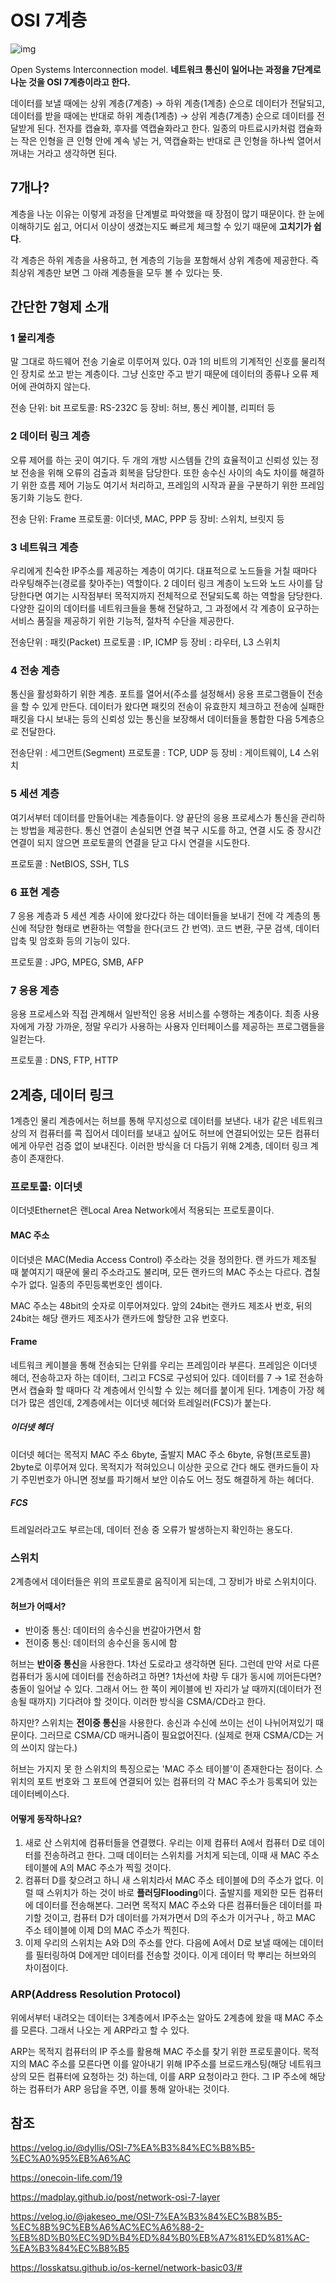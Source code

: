 # OSI 7계층

![img](https://velog.velcdn.com/images%2Fdyllis%2Fpost%2F7a6679e2-26e0-4d3e-b792-c866b9012226%2F%EB%8B%A4%EC%9A%B4%EB%A1%9C%EB%93%9C.png)

Open Systems Interconnection model. **네트워크 통신이 일어나는 과정을 7단계로 나눈 것을 OSI 7계층이라고 한다.**

데이터를 보낼 때에는 상위 계층(7계층) &rarr; 하위 계층(1계층) 순으로 데이터가 전달되고, 데이터를 받을 때에는 반대로 하위 계층(1계층) &rarr; 상위 계층(7계층) 순으로 데이터를 전달받게 된다. 전자를 캡슐화, 후자를 역캡슐화라고 한다. 일종의 마트료시카처럼 캡슐화는 작은 인형을 큰 인형 안에 계속 넣는 거, 역캡슐화는 반대로 큰 인형을 하나씩 열어서 꺼내는 거라고 생각하면 된다.

 

## 7개나?

계층을 나눈 이유는 이렇게 과정을 단계별로 파악했을 때 장점이 많기 때문이다. 한 눈에 이해하기도 쉽고, 어디서 이상이 생겼는지도 빠르게 체크할 수 있기 때문에 **고치기가 쉽다**.

각 계층은 하위 계층을 사용하고, 현 계층의 기능을 포함해서 상위 계층에 제공한다. 즉 최상위 계층만 보면 그 아래 계층들을 모두 볼 수 있다는 뜻.



## 간단한 7형제 소개

### 1 물리계층
말 그대로 하드웨어 전송 기술로 이루어져 있다. 0과 1의 비트의 기계적인 신호를 물리적인 장치로 쏘고 받는 계층이다. 그냥 신호만 주고 받기 때문에 데이터의 종류나 오류 제어에 관여하지 않는다.

전송 단위: bit
프로토콜: RS-232C 등
장비: 허브, 통신 케이블, 리피터 등



### 2 데이터 링크 계층

오류 제어를 하는 곳이 여기다. 두 개의 개방 시스템들 간의 효율적이고 신뢰성 있는 정보 전송을 위해 오류의 검출과 회복을 담당한다. 또한 송수신 사이의 속도 차이를 해결하기 위한 흐름 제어 기능도 여기서 처리하고, 프레임의 시작과 끝을 구분하기 위한 프레임 동기화 기능도 한다.

전송 단위: Frame
프로토콜: 이더넷, MAC, PPP 등
장비: 스위치, 브릿지 등



### 3 네트워크 계층

우리에게 친숙한 IP주소를 제공하는 계층이 여기다. 대표적으로 노드들을 거칠 때마다 라우팅해주는(경로를 찾아주는) 역할이다. 2 데이터 링크 계층이 노드와 노드 사이를 담당한다면 여기는 시작점부터 목적지까지 전체적으로 전달되도록 하는 역할을 담당한다.
다양한 길이의 데이터를 네트워크들을 통해 전달하고, 그 과정에서 각 계층이 요구하는 서비스 품질을 제공하기 위한 기능적, 절차적 수단을 제공한다.

전송단위 : 패킷(Packet)
프로토콜 : IP, ICMP 등
장비 : 라우터, L3 스위치



### 4 전송 계층

통신을 활성화하기 위한 계층. 포트를 열어서(주소를 설정해서) 응용 프로그램들이 전송을 할 수 있게 만든다. 데이터가 왔다면 패킷의 전송이 유효한지 체크하고 전송에 실패한 패킷을 다시 보내는 등의 신뢰성 있는 통신을 보장해서 데이터들을 통합한 다음 5계층으로 전달한다.

전송단위 : 세그먼트(Segment)
프로토콜 : TCP, UDP 등
장비 : 게이트웨이, L4 스위치



### 5 세션 계층

여기서부터 데이터를 만들어내는 계층들이다. 양 끝단의 응용 프로세스가 통신을 관리하는 방법을 제공한다. 통신 연결이 손실되면 연결 복구 시도를 하고, 연결 시도 중 장시간 연결이 되지 않으면 프로토콜의 연결을 닫고 다시 연결을 시도한다. 

프로토콜 : NetBIOS, SSH, TLS



### 6 표현 계층

7 응용 계층과 5 세션 계층 사이에 왔다갔다 하는 데이터들을 보내기 전에 각 계층의 통신에 적당한 형태로 변환하는 역할을 한다(코드 간 번역). 코드 변환, 구문 검색, 데이터 압축 및 암호화 등의 기능이 있다.

프로토콜 : JPG, MPEG, SMB, AFP



### 7 응용 계층

응용 프로세스와 직접 관계해서 일반적인 응용 서비스를 수행하는 계층이다. 최종 사용자에게 가장 가까운, 정말 우리가 사용하는 사용자 인터페이스를 제공하는 프로그램들을 일컫는다. 

프로토콜 : DNS, FTP, HTTP



## 2계층, 데이터 링크

1계층인 물리 계층에서는 허브를 통해 무지성으로 데이터를 보낸다. 내가 같은 네트워크 상의 저 컴퓨터를 콕 집어서 데이터를 보내고 싶어도 허브에 연결되어있는 모든 컴퓨터에게 아무런 검증 없이 보내진다. 이러한 방식을 더 다듬기 위해 2계층, 데이터 링크 계층이 존재한다.



### 프로토콜: 이더넷

이더넷Ethernet은 랜Local Area Network에서 적용되는 프로토콜이다. 



#### MAC 주소

이더넷은 MAC(Media Access Control) 주소라는 것을 정의한다. 랜 카드가 제조될 때 붙여지기 때문에 물리 주소라고도 불리며, 모든 랜카드의 MAC 주소는 다르다. 겹칠 수가 없다. 일종의 주민등록번호인 셈이다.

MAC 주소는 48bit의 숫자로 이루어져있다. 앞의 24bit는 랜카드 제조사 번호, 뒤의 24bit는 해당 랜카드 제조사가 랜카드에 할당한 고유 번호다.



#### Frame

네트워크 케이블을 통해 전송되는 단위를 우리는 프레임이라 부른다. 프레임은 이더넷 헤더, 전송하고자 하는 데이터, 그리고 FCS로 구성되어 있다.
데이터를 7 &rarr; 1로 전송하면서 캡슐화 할 때마다 각 계층에서 인식할 수 있는 헤더를 붙이게 된다. 1계층이 가장 헤더가 많은 셈인데, 2계층에서는 이더넷 헤더와 트레일러(FCS)가 붙는다.

##### 이더넷 헤더

이더넷 헤더는 목적지 MAC 주소 6byte, 출발지 MAC 주소 6byte, 유형(프로토콜) 2byte로 이루어져 있다. 목적지가 적혀있으니 이상한 곳으로 간다 해도 랜카드들이 자기 주민번호가 아니면 정보를 파기해서 보안 이슈도 어느 정도 해결하게 하는 헤더다.

##### FCS

트레일러라고도 부르는데, 데이터 전송 중 오류가 발생하는지 확인하는 용도다.



### 스위치

2계층에서 데이터들은 위의 프로토콜로 움직이게 되는데, 그 장비가 바로 스위치이다. 



#### 허브가 어때서?

* 반이중 통신: 데이터의 송수신을 번갈아가면서 함
* 전이중 통신: 데이터의 송수신을 동시에 함

허브는 **반이중 통신**을 사용한다. 1차선 도로라고 생각하면 된다.
그런데 만약 서로 다른 컴퓨터가 동시에 데이터를 전송하려고 하면? 1차선에 차량 두 대가 동시에 끼어든다면? 충돌이 일어날 수 있다. 그래서 어느 한 쪽이 케이블에 빈 자리가 날 때까지(데이터가 전송될 때까지) 기다려야 할 것이다. 이러한 방식을 CSMA/CD라고 한다.

하지만? 스위치는 **전이중 통신**을 사용한다. 송신과 수신에 쓰이는 선이 나뉘어져있기 때문이다. 그러므로 CSMA/CD 매커니즘이 필요없어진다. (실제로 현재 CSMA/CD는 거의 쓰이지 않는다.)



허브는 가지지 못 한 스위치의 특징으로는 'MAC 주소 테이블'이 존재한다는 점이다. 스위치의 포트 번호와 그 포트에 연결되어 있는 컴퓨터의 각 MAC 주소가 등록되어 있는 데이터베이스다. 



#### 어떻게 동작하나요?

1. 새로 산 스위치에 컴퓨터들을 연결했다. 우리는 이제 컴퓨터 A에서 컴퓨터 D로 데이터를 전송하려고 한다. 그때 데이터는 스위치를 거치게 되는데, 이때 새 MAC 주소 테이블에 A의 MAC 주소가 찍힐 것이다.
2. 컴퓨터 D를 찾으려고 하니 새 스위치라서 MAC 주소 테이블에 D의 주소가 없다. 이럴 때 스위치가 하는 것이 바로 **플러딩Flooding**이다. 출발지를 제외한 모든 컴퓨터에 데이터를 전송해본다. 그러면 목적지 MAC 주소와 다른 컴퓨터들은 데이터를 파기할 것이고, 컴퓨터 D가 데이터를 가져가면서 D의 주소가 이거구나 , 하고 MAC 주소 테이블에 이제 D의 MAC 주소가 찍힌다.
3. 이제 우리의 스위치는 A와 D의 주소를 안다. 다음에 A에서 D로 보낼 때에는 데이터를 필터링하여 D에게만 데이터를 전송할 것이다. 이게 데이터 막 뿌리는 허브와의 차이점이다.



### ARP(Address Resolution Protocol)

위에서부터 내려오는 데이터는 3계층에서 IP주소는 알아도 2계층에 왔을 때 MAC 주소를 모른다. 그래서 나오는 게 ARP라고 할 수 있다.

ARP는 목적지 컴퓨터의 IP 주소를 활용해 MAC 주소를 찾기 위한 프로토콜이다. 목적지의 MAC 주소를 모른다면 이를 알아내기 위해 IP주소를 브로드캐스팅(해당 네트워크 상의 모든 컴퓨터에 요청하는 것) 하는데, 이를 ARP 요청이라고 한다. 그 IP 주소에 해당하는 컴퓨터가 ARP 응답을 주면, 이를 통해 알아내는 것이다.







## 참조

https://velog.io/@dyllis/OSI-7%EA%B3%84%EC%B8%B5-%EC%A0%95%EB%A6%AC

https://onecoin-life.com/19

https://madplay.github.io/post/network-osi-7-layer

https://velog.io/@jakeseo_me/OSI-7%EA%B3%84%EC%B8%B5-%EC%8B%9C%EB%A6%AC%EC%A6%88-2-%EB%8D%B0%EC%9D%B4%ED%84%B0%EB%A7%81%ED%81%AC-%EA%B3%84%EC%B8%B5

https://losskatsu.github.io/os-kernel/network-basic03/#
